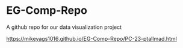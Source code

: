 # EG-Comp-Repo
A github repo for our data visualization project

https://mikeyags1016.github.io/EG-Comp-Repo/PC-23-ptallmad.html
